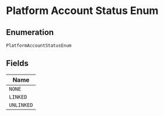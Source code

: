 
# Platform Account Status Enum

## Enumeration

`PlatformAccountStatusEnum`

## Fields

| Name |
|  --- |
| `NONE` |
| `LINKED` |
| `UNLINKED` |

